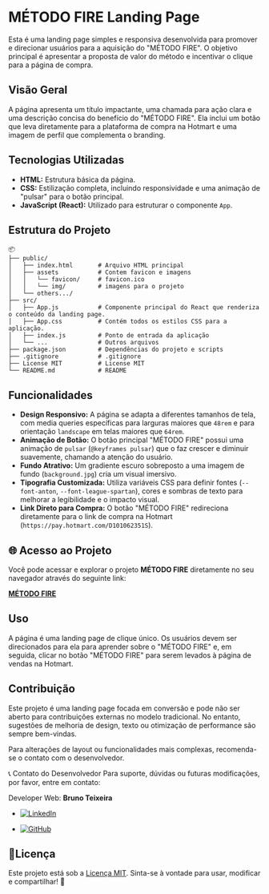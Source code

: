 # MÉTODO FIRE Landing Page

Esta é uma landing page simples e responsiva desenvolvida para promover e direcionar usuários para a aquisição do "MÉTODO FIRE". O objetivo principal é apresentar a proposta de valor do método e incentivar o clique para a página de compra.

## Visão Geral

A página apresenta um título impactante, uma chamada para ação clara e uma descrição concisa do benefício do "MÉTODO FIRE". Ela inclui um botão que leva diretamente para a plataforma de compra na Hotmart e uma imagem de perfil que complementa o branding.

## Tecnologias Utilizadas

* **HTML:** Estrutura básica da página.
* **CSS:** Estilização completa, incluindo responsividade e uma animação de "pulsar" para o botão principal.
* **JavaScript (React):** Utilizado para estruturar o componente `App`.

## Estrutura do Projeto

````
📦
├── public/
│   ├── index.html       # Arquivo HTML principal
│   ├── assets           # Contem favicon e imagens
│   │   └── favicon/     # favicon.ico
│   │   └── img/         # imagens para o projeto
│   └── others.../      
├── src/
│   ├── App.js           # Componente principal do React que renderiza o conteúdo da landing page.
│   ├── App.css          # Contém todos os estilos CSS para a aplicação.
│   ├── index.js         # Ponto de entrada da aplicação
│   └── ...              # Outros arquivos
├── package.json         # Dependências do projeto e scripts
├── .gitignore           # .gitignore
├── License MIT          # License MIT
└── README.md            # README
````

## Funcionalidades

* **Design Responsivo:** A página se adapta a diferentes tamanhos de tela, com media queries específicas para larguras maiores que `48rem` e para orientação `landscape` em telas maiores que `64rem`.
* **Animação de Botão:** O botão principal "MÉTODO FIRE" possui uma animação de `pulsar` (`@keyframes pulsar`) que o faz crescer e diminuir suavemente, chamando a atenção do usuário.
* **Fundo Atrativo:** Um gradiente escuro sobreposto a uma imagem de fundo (`background.jpg`) cria um visual imersivo.
* **Tipografia Customizada:** Utiliza variáveis CSS para definir fontes (`--font-anton`, `--font-league-spartan`), cores e sombras de texto para melhorar a legibilidade e o impacto visual.
* **Link Direto para Compra:** O botão "MÉTODO FIRE" redireciona diretamente para o link de compra na Hotmart (`https://pay.hotmart.com/D101062351S`).


## 🌐 Acesso ao Projeto

Você pode acessar e explorar o projeto **MÉTODO FIRE** diretamente no seu navegador através do seguinte link:

[**MÉTODO FIRE**](https://metodo-fire.vercel.app/)

## Uso

A página é uma landing page de clique único. Os usuários devem ser direcionados para ela para aprender sobre o "MÉTODO FIRE" e, em seguida, clicar no botão "MÉTODO FIRE" para serem levados à página de vendas na Hotmart.

## Contribuição

Este projeto é uma landing page focada em conversão e pode não ser aberto para contribuições externas no modelo tradicional. No entanto, sugestões de melhoria de design, texto ou otimização de performance são sempre bem-vindas.


Para alterações de layout ou funcionalidades mais complexas, recomenda-se o contato com o desenvolvedor.

📞 Contato do Desenvolvedor
Para suporte, dúvidas ou futuras modificações, por favor, entre em contato:

Developer Web: **Bruno Teixeira**

- [![LinkedIn](https://custom-icon-badges.demolab.com/badge/LinkedIn-0A66C2?logo=linkedin-white&logoColor=fff)](https://www.linkedin.com/in/brunotxrs/)

- [![GitHub](https://img.shields.io/badge/GitHub-%23121011.svg?logo=github&logoColor=white)](https://github.com/brunotxrs)

## 📜Licença
Este projeto está sob a [Licença MIT](./License). Sinta-se à vontade para usar, modificar e compartilhar\! 🚀